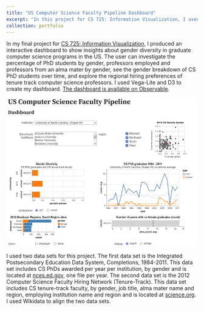 ```yaml
---
title: "US Computer Science Faculty Pipeline Dashboard"
excerpt: "In this project for CS 725: Information Visualization, I used Vega-Lite and D3 to visualize data about graduate computer science programs (topics: gender, computing)<br/><img src='/images/uscsdashsm.png'>"
collection: portfolio
---
```


In my final project for [CS 725: Information Visualization](https://weiglemc.github.io/teaching/2022-spr-cs725825), I produced an interactive dashboard
to show insights about gender diversity in graduate computer science programs in the US. The user can investigate the percentage of PhD students by gender,
professors employed and professors from an alma mater by gender, see the gender breakdown of CS PhD students over time, and explore the regional hiring preferences
of tenure track computer science professors. I used Vega-Lite and D3 to create my dashboard. 
[The dashboard is available on Observable](https://observablehq.com/d/01313a4a164aeb21).

![US Computer Science Faculty Pipeline Dashboard](/images/uscsdashsm.png)

I used two data sets for this project. The first data set is the Integrated Postsecondary Education Data System, Completions, 1984-2011. This data
set includes CS PhDs awarded per year per institution, by gender and is located at
[nces.ed.gov](https://nces.ed.gov/ipeds/datacenter/DataFiles.aspx?year=2011&surveyNumber=3), one file per year.
The second data set is the 2012 Computer Science Faculty Hiring Network (Tenure-Track). This data set includes
CS tenure-track faculty, by gender, job title, alma mater name and region, employing institution name and region and is located at
[science.org](https://www.science.org/doi/10.1126/sciadv.1400005). I used Wikidata to align the two data sets.
